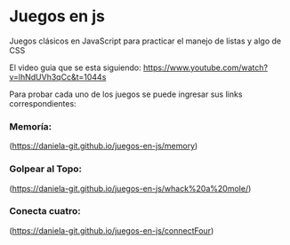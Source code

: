 # Juegos en js
Juegos clásicos en JavaScript para practicar el manejo de listas y algo de CSS

El video guia que se esta siguiendo: https://www.youtube.com/watch?v=lhNdUVh3qCc&t=1044s

Para probar cada uno de los juegos se puede ingresar sus links correspondientes:

### Memoría:
(https://daniela-git.github.io/juegos-en-js/memory)

### Golpear al Topo:
(https://daniela-git.github.io/juegos-en-js/whack%20a%20mole/)

### Conecta cuatro:
(https://daniela-git.github.io/juegos-en-js/connectFour)
